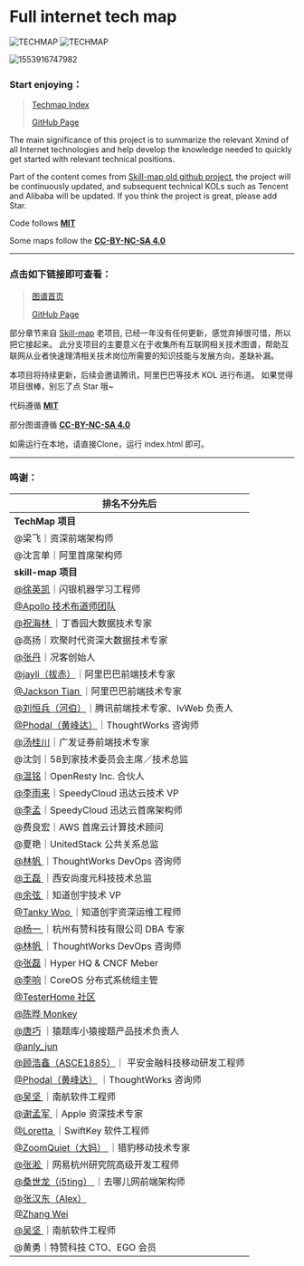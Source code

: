 # Full internet tech map

![TECHMAP](https://img.shields.io/badge/version-1.0-brightgreen.svg)    ![TECHMAP](https://img.shields.io/badge/License-MIT%20%26%20CC--BY--NC--SA%204.0-blue.svg)

![1553916747982](https://raw.githubusercontent.com/canmengfly/techmap/master/img/logo.PNG)

### Start enjoying：

> [Techmap Index](https://techmap.canmeng.net)
>
> [GitHub Page](https://canmengfly.github.io/techmap/)



The main significance of this project is to summarize the relevant Xmind of all Internet technologies and help develop the knowledge needed to quickly get started with relevant technical positions.

Part of the content comes from [Skill-map old github project](https://github.com/TeamStuQ/skill-map), the project will be continuously updated, and subsequent technical KOLs such as Tencent and Alibaba will be updated.
If you think the project is great, please add Star.

Code follows [**MIT**](https://opensource.org/licenses/MIT) 

Some maps follow the [**CC-BY-NC-SA 4.0**](https://creativecommons.org/licenses/by-nc-sa/4.0/) 

------

### 点击如下链接即可查看：

> [ 图谱首页](https://techmap.canmeng.net)
>
> [GitHub Page](https://canmengfly.github.io/techmap/)

部分章节来自 [Skill-map](https://github.com/TeamStuQ/skill-map) 老项目, 已经一年没有任何更新，感觉弃掉很可惜，所以把它接起来。
此分支项目的主要意义在于收集所有互联网相关技术图谱，帮助互联网从业者快速理清相关技术岗位所需要的知识技能与发展方向，差缺补漏。

本项目将持续更新，后续会邀请腾讯，阿里巴巴等技术 KOL 进行布道。
如果觉得项目很棒，别忘了点 Star 哦~

代码遵循 [**MIT**](https://opensource.org/licenses/MIT) 

部分图谱遵循  [**CC-BY-NC-SA 4.0**](https://creativecommons.org/licenses/by-nc-sa/4.0/) 



如需运行在本地，请直接Clone，运行 index.html 即可。



------

### 鸣谢：



| 排名不分先后                                                 |
| ------------------------------------------------------------ |
| **TechMap 项目**                                             |
| @梁飞｜资深前端架构师                                        |
| @沈言单｜阿里首席架构师                                      |
| **skill-map 项目**                                           |
| [@徐英凯](https://github.com/kevinhsu)｜闪银机器学习工程师   |
| [@Apollo 技术布道师团队](http://apollo.auto/index_cn.html)   |
| [@祝海林 ](https://github.com/allwefantasy)｜丁香园大数据技术专家 |
| @高扬｜欢聚时代资深大数据技术专家                            |
| [@张丹](http://blog.fens.me/)｜况客创始人                    |
| [@jayli（拔赤）](https://github.com/jayli/)｜阿里巴巴前端技术专家 |
| [@Jackson Tian ](https://github.com/JacksonTian)｜阿里巴巴前端技术专家 |
| [@刘恒兵（河伯）](https://github.com/herbertliu)｜腾讯前端技术专家、IvWeb 负责人 |
| [@Phodal（黄峰达）](https://github.com/Phodal)｜ThoughtWorks 咨询师 |
| [@汤桂川](https://github.com/lightningtgc)｜广发证券前端技术专家 |
| @沈剑｜58到家技术委员会主席／技术总监                        |
| [@温铭](https://github.com/moonbingbing)｜OpenResty Inc. 合伙人 |
| [@李雨来](https://github.com/blacktear23)｜SpeedyCloud 迅达云技术 VP |
| [@李孟](https://github.com/x8s)｜SpeedyCloud 迅达云首席架构师 |
| @费良宏｜AWS 首席云计算技术顾问                              |
| @夏艳｜UnitedStack 公共关系总监                              |
| [@林帆 ](https://github.com/linfan)｜ThoughtWorks DevOps 咨询师 |
| [@王磊 ](https://github.com/wldandan)｜西安尚度元科技技术总监 |
| [@余弦 ](https://github.com/evilcos)｜知道创宇技术 VP        |
| [@Tanky Woo ](https://github.com/tankywoo)｜知道创宇资深运维工程师 |
| [@杨一 ](https://github.com/TeamStuQ/skill-map/blob/master)｜杭州有赞科技有限公司 DBA 专家 |
| [@林帆 ](https://github.com/linfan)｜ThoughtWorks DevOps 咨询师 |
| [@张磊](https://github.com/resouer)｜Hyper HQ & CNCF Meber   |
| [@李响](https://github.com/xiang90)｜CoreOS 分布式系统组主管 |
| [@TesterHome 社区](https://testerhome.com/)                  |
| [@陈晔 Monkey](https://github.com/monkeytest15)              |
| [@唐巧](https://github.com/tangqiaoboy) ｜猿题库小猿搜题产品技术负责人 |
| [@anly_jun](https://github.com/mingjunli)                    |
| [@顾浩鑫（ASCE1885）](https://github.com/ASCE1885)｜ 平安金融科技移动研发工程师 |
| [@Phodal（黄峰达）](https://github.com/phodal) ｜ThoughtWorks 咨询师 |
| [@吴坚 ](https://github.com/jamsonwoo)｜南航软件工程师       |
| [@谢孟军 ](https://github.com/astaxie)｜Apple 资深技术专家   |
| [@Loretta ](https://github.com/lorettahe)｜SwiftKey 软件工程师 |
| [@ZoomQuiet（大妈） ](https://github.com/ZoomQuiet)｜猎豹移动技术专家 |
| [@张淞 ](https://github.com/HaskellZhangSong)｜网易杭州研究院高级开发工程师 |
| [@桑世龙（i5ting） ](https://github.com/i5ting)｜去哪儿网前端架构师 |
| [@张汉东（Alex）](https://github.com/ZhangHanDong)           |
| [@Zhang Wei](https://github.com/zhangwei217245)              |
| [@吴坚 ](https://github.com/jamsonwoo)｜南航软件工程师       |
| @黄勇｜特赞科技 CTO、EGO 会员                                |



